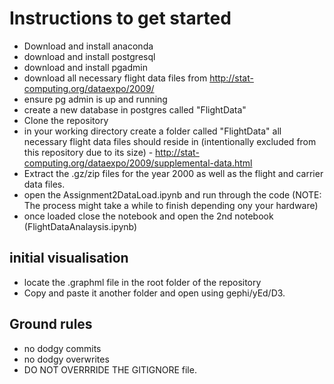 # Instructions to get started

* Download and install anaconda
* download and install postgresql 
* download and install pgadmin
* download all necessary flight data files from http://stat-computing.org/dataexpo/2009/
* ensure pg admin is up and running
* create a new database in postgres called "FlightData"
* Clone the repository 
* in your working directory create a folder called "FlightData" all necessary flight data files should reside in (intentionally excluded from this repository due to its size) - http://stat-computing.org/dataexpo/2009/supplemental-data.html 
* Extract the .gz/zip files for the year 2000 as well as the flight and carrier data files.
* open the Assignment2DataLoad.ipynb and run through the code (NOTE: The process might take a while to finish depending ony your hardware)
* once loaded close the notebook and open the 2nd notebook (FlightDataAnalaysis.ipynb) 


## initial visualisation 

* locate the .graphml file in the root folder of the repository
* Copy and paste it another folder and open using gephi/yEd/D3. 

## Ground rules 

* no dodgy commits
* no dodgy overwrites
* DO NOT OVERRRIDE THE GITIGNORE file. 